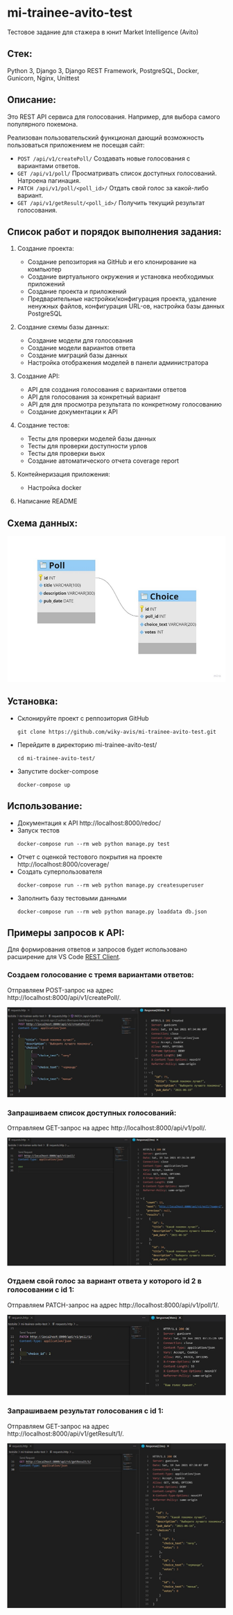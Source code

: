 # mi-trainee-avito-test
Тестовое задание для стажера в юнит Market Intelligence (Avito)

## Стек: 
Python 3, Django 3, Django REST Framework, PostgreSQL, Docker, Gunicorn, Nginx, Unittest

## Описание:
Это REST API сервиса для голосования. Например, для выбора самого популярного покемона.

Реализован пользовательский функционал дающий возможность пользоваться приложением не посещая сайт:
*	`POST /api/v1/createPoll/` Создавать новые голосования с вариантами ответов.
*	`GET /api/v1/poll/` Просматривать список доступных голосований. Натроена пагинация.
*	`PATCH /api/v1/poll/<poll_id>/` Отдать свой голос за какой-либо вариант.
*	`GET /api/v1/getResult/<poll_id>/` Получить текущий результат голосования.

## Список работ и порядок выполнения задания:
1. Создание проекта:

    - Создание репозитория на GitHub и его клонирование на компьютер
    - Создание виртуального окружения и установка необходимых приложений
    - Создание проекта и приложений
    - Предварительные настройки/конфигурация проекта, удаление ненужных файлов, конфигурация URL-ов, настройка базы данных PostgreSQL
 
 2. Создание схемы базы данных:
    
    - Создание модели для голосования
    - Создание модели вариантов ответа
    - Создание миграций базы данных
    - Настройка отображения моделей в панели администратора

3. Создание API:
    
    - API для создания голосования с вариантами ответов
    - API для голосования за конкретный вариант
    - API для для просмотра результата по конкретному голосованию
    - Создание документации к API
 
 3. Создание тестов:
    
    - Тесты для проверки моделей базы данных
    - Тесты для проверки доступности урлов
    - Тесты для проверки вьюх
    - Создание автоматического отчета coverage report

 4. Контейнеризация приложения:
    
    - Настройка docker

5. Написание README

## Схема данных:

![GitHub Logo](/media/images_for_git/schema.jpg)

## Установка:
- Склонируйте проект с реппозитория GitHub
    ```
    git clone https://github.com/wiky-avis/mi-trainee-avito-test.git
    ```
- Перейдите в директорию mi-trainee-avito-test/
    ```
    cd mi-trainee-avito-test/
    ```
- Запустите docker-compose
    ```
    docker-compose up
    ```

## Использование:
- Документация к API http://localhost:8000/redoc/ 
- Запуск тестов
    ```
    docker-compose run --rm web python manage.py test
    ```
- Отчет с оценкой тестового покрытия на проекте http://localhost:8000/coverage/
- Создать суперпользователя
    ```
    docker-compose run --rm web python manage.py createsuperuser
    ```
- Заполнить базу тестовыми данными
    ```
    docker-compose run --rm web python manage.py loaddata db.json
    ```
    
## Примеры запросов к API:
Для формирования ответов и запросов будет использовано расширение для VS Code [REST Client](https://marketplace.visualstudio.com/items?itemName=humao.rest-client).

### Создаем голосование с тремя вариантами ответов:
Отправляем POST-запрос на адрес http://localhost:8000/api/v1/createPoll/.

![GitHub Logo](/media/images_for_git/create_poll.jpg)

### Запрашиваем список доступных голосований:
Отправляем GET-запрос на адрес http://localhost:8000/api/v1/poll/.

![GitHub Logo](/media/images_for_git/polls_all.jpg)

### Отдаем свой голос за вариант ответа у которого id 2 в голосовании c id 1:
Отправляем PATCH-запрос на адрес http://localhost:8000/api/v1/poll/1/.

![GitHub Logo](/media/images_for_git/vote.jpg)

### Запрашиваем результат голосования c id 1:
Отправляем GET-запрос на адрес http://localhost:8000/api/v1/getResult/1/.

![GitHub Logo](/media/images_for_git/get_result.jpg)
